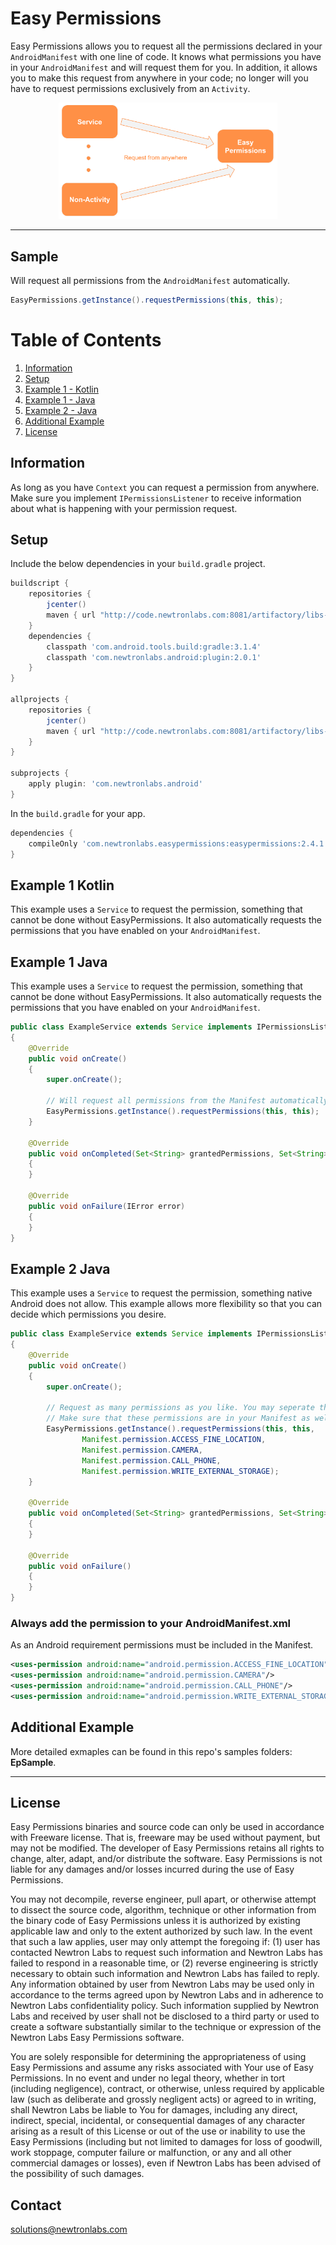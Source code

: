 # Easy Permissions

Easy Permissions allows you to request all the permissions declared in your `AndroidManifest` with one line of code. It knows what permissions you have in your `AndroidManifest` and will request them for you. In addition, it allows you to make this request from anywhere in your code; no longer will you have to request permissions exclusively from an `Activity`.

<p align="center">
  <img src="Diagram.png" width="350" title="Sample use case" alt="Easy Permissions">
</p>

----

## Sample

Will request all permissions from the `AndroidManifest` automatically.
```java
EasyPermissions.getInstance().requestPermissions(this, this);
```

# Table of Contents
1. [Information](#information)
2. [Setup](#setup)
3. [Example 1 - Kotlin](#example-1-kotlin)
4. [Example 1 - Java](#example-1-java)
5. [Example 2 - Java](#example-2-java)
6. [Additional Example](#additional-example)
7. [License](#license)


## Information
As long as you have `Context` you can request a permission from anywhere. Make sure you implement `IPermissionsListener` to receive information about what is happening with your permission request.

## Setup

Include the below dependencies in your `build.gradle` project.

```gradle
buildscript {
    repositories {
        jcenter()
        maven { url "http://code.newtronlabs.com:8081/artifactory/libs-release-local" }
    }
    dependencies {
        classpath 'com.android.tools.build:gradle:3.1.4'
        classpath 'com.newtronlabs.android:plugin:2.0.1'
    }
}

allprojects {
    repositories {
        jcenter()
        maven { url "http://code.newtronlabs.com:8081/artifactory/libs-release-local" }
    }
}

subprojects {
    apply plugin: 'com.newtronlabs.android'
}
```

In the `build.gradle` for your app.

```gradle
dependencies {
    compileOnly 'com.newtronlabs.easypermissions:easypermissions:2.4.1'
}
```

<a name="information"/>

## Example 1 Kotlin
This example uses a `Service` to request the permission, something that cannot be done without EasyPermissions. It also automatically requests the permissions that you have enabled on your `AndroidManifest`.


## Example 1 Java
This example uses a `Service` to request the permission, something that cannot be done without EasyPermissions. It also automatically requests the permissions that you have enabled on your `AndroidManifest`.

```java
public class ExampleService extends Service implements IPermissionsListener
{
    @Override
    public void onCreate()
    {
        super.onCreate();
        
        // Will request all permissions from the Manifest automatically.
        EasyPermissions.getInstance().requestPermissions(this, this);
    }

    @Override
    public void onCompleted(Set<String> grantedPermissions, Set<String> deniedPermissions)
    {
    }

    @Override
    public void onFailure(IError error)
    {
    }
}
```


## Example 2 Java
This example uses a `Service` to request the permission, something native Android does not allow. This example allows more flexibility so that you can decide which permissions you desire.

```java
public class ExampleService extends Service implements IPermissionsListener
{
    @Override
    public void onCreate()
    {
        super.onCreate();

        // Request as many permissions as you like. You may seperate them by commas or pass an array.
        // Make sure that these permissions are in your Manifest as well.
        EasyPermissions.getInstance().requestPermissions(this, this,
                Manifest.permission.ACCESS_FINE_LOCATION,
                Manifest.permission.CAMERA,
                Manifest.permission.CALL_PHONE,
                Manifest.permission.WRITE_EXTERNAL_STORAGE);
    }

    @Override
    public void onCompleted(Set<String> grantedPermissions, Set<String> deniedPermissions)
    {
    }

    @Override
    public void onFailure()
    {
    }
}
```


### Always add the permission to your AndroidManifest.xml

As an Android requirement permissions must be included in the Manifest.

```xml
<uses-permission android:name="android.permission.ACCESS_FINE_LOCATION"/>
<uses-permission android:name="android.permission.CAMERA"/>
<uses-permission android:name="android.permission.CALL_PHONE"/>
<uses-permission android:name="android.permission.WRITE_EXTERNAL_STORAGE"/>
 ```

## Additional Example
More detailed exmaples can be found in this repo's samples folders: **EpSample**.

---
## License

Easy Permissions binaries and source code can only be used in accordance with Freeware license. That is, freeware may be used without payment, but may not be modified. The developer of Easy Permissions retains all rights to change, alter, adapt, and/or distribute the software. Easy Permissions is not liable for any damages and/or losses incurred during the use of Easy Permissions.

You may not decompile, reverse engineer, pull apart, or otherwise attempt to dissect the source code, algorithm, technique or other information from the binary code of Easy Permissions unless it is authorized by existing applicable law and only to the extent authorized by such law. In the event that such a law applies, user may only attempt the foregoing if: (1) user has contacted Newtron Labs to request such information and Newtron Labs has failed to respond in a reasonable time, or (2) reverse engineering is strictly necessary to obtain such information and Newtron Labs has failed to reply. Any information obtained by user from Newtron Labs may be used only in accordance to the terms agreed upon by Newtron Labs and in adherence to Newtron Labs confidentiality policy. Such information supplied by Newtron Labs and received by user shall not be disclosed to a third party or used to create a software substantially similar to the technique or expression of the Newtron Labs Easy Permissions software.

You are solely responsible for determining the appropriateness of using Easy Permissions and assume any risks associated with Your use of Easy Permissions. In no event and under no legal theory, whether in tort (including negligence), contract, or otherwise, unless required by applicable law (such as deliberate and grossly negligent acts) or agreed to in writing, shall Newtron Labs be liable to You for damages, including any direct, indirect, special, incidental, or consequential damages of any character arising as a result of this License or out of the use or inability to use the Easy Permissions (including but not limited to damages for loss of goodwill, work stoppage, computer failure or malfunction, or any and all other commercial damages or losses), even if Newtron Labs has been advised of the possibility of such damages. 

## Contact

solutions@newtronlabs.com
